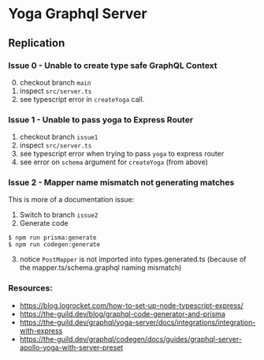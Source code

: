 # Yoga Graphql Server

## Replication
### Issue 0 - Unable to create type safe GraphQL Context
0. checkout branch `main`
1. inspect `src/server.ts`
2. see typescript error in `createYoga` call. 


### Issue 1 - Unable to pass yoga to Express Router
1. checkout branch `issue1`
2. inspect `src/server.ts`
3. see typescript error when trying to pass `yoga` to express router
4. see error on `schema` argument for `createYoga` (from above)

### Issue 2 - Mapper name mismatch not generating matches
This is more of a documentation issue: 

1. Switch to branch `issue2`
2. Generate code
```
$ npm run prisma:generate
$ npm run codegen:generate
```
3. notice `PostMapper` is not imported into types.generated.ts (because of the mapper.ts/schema.graphql naming mismatch)

### Resources: 
- https://blog.logrocket.com/how-to-set-up-node-typescript-express/
- https://the-guild.dev/blog/graphql-code-generator-and-prisma
- https://the-guild.dev/graphql/yoga-server/docs/integrations/integration-with-express
- https://the-guild.dev/graphql/codegen/docs/guides/graphql-server-apollo-yoga-with-server-preset